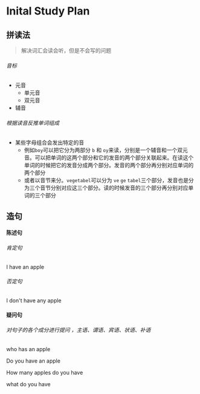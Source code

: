 # Inital Study Plan

## 拼读法

>  解决词汇会读会听，但是不会写的问题

###### 音标

- 元音
  - 单元音
  - 双元音
- 辅音

###### 根据读音反推单词组成

- 某些字母组合会发出特定的音
  - 例如`boy`可以把它分为两部分 `b` 和 `oy`来读，分别是一个辅音和一个双元音。可以把单词的这两个部分和它的发音的两个部分关联起来。在读这个单词的时候把它的发音分成两个部分。发音的两个部分再分别对应单词的两个部分
  - 或者以音节来分。`vegetabel`可以分为 `ve` `ge` `tabel`三个部分，发音也是分为三个音节分别对应这三个部分。读的时候发音的三个部分再分别对应单词的三个部分

## 造句

#### 陈述句

###### 肯定句

I have an apple

###### 否定句

I don't have any apple

#### 疑问句

###### 对句子的各个成分进行提问 ，主语、谓语、宾语、状语、补语

who has an apple

Do you have an apple

How many  apples do you have 

what do you have

###### 